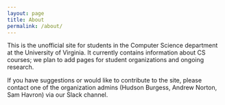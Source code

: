 ```yaml
---
layout: page
title: About
permalink: /about/
---
```


This is the unofficial site for students in the Computer Science department at the University of Virginia. It currently contains information about CS courses; we plan to add pages for student organizations and ongoing research.

If you have suggestions or would like to contribute to the site, please contact one of the organization admins (Hudson Burgess, Andrew Norton, Sam Havron) via our Slack channel.
